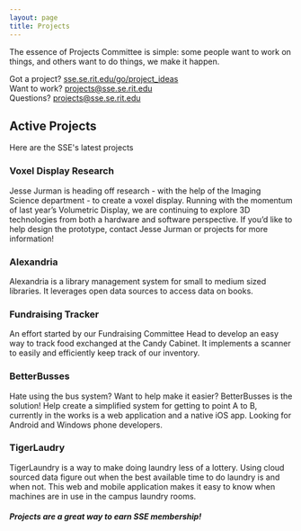 ```yaml
---
layout: page
title: Projects
---
```

The essence of Projects Committee is simple: some people want to work on things,
and others want to do things, we make it happen.

Got a project?     [sse.se.rit.edu/go/project_ideas][1]<br>
Want to work?      <projects@sse.se.rit.edu><br>
Questions?       <projects@sse.se.rit.edu><br>

## Active Projects

Here are the SSE's latest projects

### Voxel Display Research
Jesse Jurman is heading off research - with the help of the Imaging Science department - to create a voxel display. Running with the momentum of last year’s Volumetric Display, we are continuing to explore 3D technologies from both a hardware and software perspective. If you’d like to help design the prototype, contact Jesse Jurman or projects for more information!

### Alexandria

Alexandria is a library management system for small to medium sized libraries. It leverages open data sources to access data on books.

### Fundraising Tracker

An effort started by our Fundraising Committee Head to develop an easy way to track food exchanged at the Candy Cabinet. It implements a scanner to easily and efficiently keep track of our inventory.

### BetterBusses

Hate using the bus system? Want to help make it easier? BetterBusses is the solution! Help create a simplified system for getting to point A to B, currently in the works is a web application and a native iOS app. Looking for Android and Windows phone developers.

### TigerLaudry

TigerLaundry is a way to make doing laundry less of a lottery. Using cloud sourced data figure out when the best available time to do laundry is and when not. This web and mobile application makes it easy to know when machines are in use in the campus laundry rooms.

##### Projects are a great way to earn SSE membership!

[1]: "https://sse.se.rit.edu/go/project_ideas"
